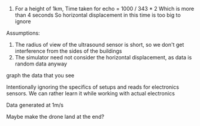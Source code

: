 1) For a height of 1km, 
Time taken for echo = 1000 / 343 * 2
Which is more than 4 seconds
So horizontal displacement in this time is too big to ignore

Assumptions:
1) The radius of view of the ultrasound sensor is short, so we don't get interference from the sides of the buildings
2) The simulator need not consider the horizontal displacement, as data is random data anyway

graph the data that you see

Intentionally ignoring the specifics of setups and reads for electronics sensors. We can rather learn it while working with actual electronics

Data generated at 1m/s

Maybe make the drone land at the end?